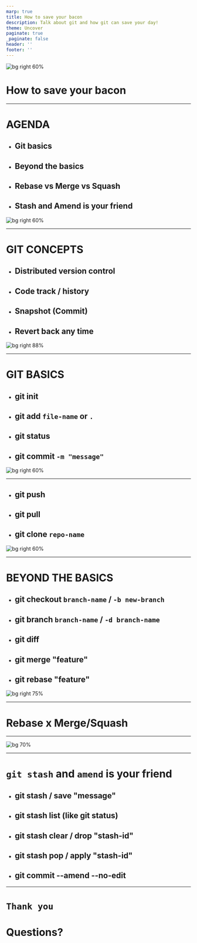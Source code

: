 ```yaml
---
marp: true
title: How to save your bacon
description: Talk about git and how git can save your day!
theme: Uncover
paginate: true
_paginate: false
header: ''
footer: ''
---
```


![bg right 60%](https://icongr.am/octicons/mark-github.svg)

# <!--fit--> How to save your bacon

---

<!-- backgroundColor: #123 -->
<!-- color: white -->
# AGENDA

- ## Git basics
- ## Beyond the basics
- ## Rebase vs Merge vs Squash
- ## Stash and Amend is your friend

![bg right 60%](assets/agenda.png)

---
<!-- header: git conceps -->

# GIT CONCEPTS 

* ## Distributed version control
* ## Code track / history
* ## Snapshot (Commit)
* ## Revert back any time

![bg right 88%](assets/dvc.png)

---
<!-- header: git basics -->
# GIT BASICS

* ## git init
* ## git add `file-name` or `.`
* ## git status
* ## git commit `-m "message"`

![bg right 60%](assets/basics.jpg)

---
<!-- header: git basics -->

* ## git push
* ## git pull
* ## git clone `repo-name`

![bg right 60%](assets/basics.jpg)

---
<!-- header: beyond the basics -->
# BEYOND THE BASICS

* ## git checkout `branch-name` / `-b new-branch`
* ## git branch `branch-name` / `-d branch-name`    
* ## git diff
* ## git merge "feature"
* ## git rebase "feature"

![bg right 75%](assets/merge-rebase.png)

---

# <!--fit--> Rebase x Merge/Squash

---
![bg 70%](assets/rebase-vs-merge.png)

---
<!-- header: beyond the basics -->

# <!--fit--> `git stash` and `amend` is your friend

* ## git stash / save "message"
* ## git stash list (like git status)
* ## git stash clear / drop "stash-id"
* ## git stash pop / apply "stash-id"
* ## git commit --amend --no-edit

---

# <!--fit--> `Thank you`
# <!--fit--> Questions?
